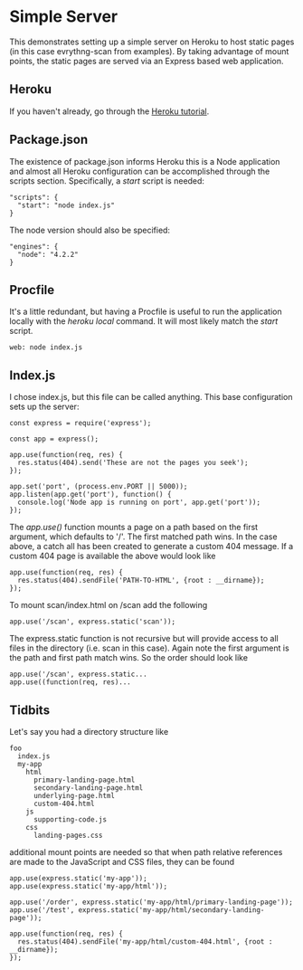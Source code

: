 # Simple Server

This demonstrates setting up a simple server on Heroku to host static pages (in this case evrythng-scan from examples).
By taking advantage of mount points, the static pages are served via an Express based web application.

## Heroku

If you haven't already, go through the [Heroku tutorial](https://devcenter.heroku.com/articles/getting-started-with-nodejs#introduction).

## Package.json

The existence of package.json informs Heroku this is a Node application and almost all Heroku configuration can be
accomplished through the scripts section.  Specifically, a *start* script is needed:

    "scripts": {
      "start": "node index.js"
    }

The node version should also be specified:

    "engines": {
      "node": "4.2.2"
    }

## Procfile

It's a little redundant, but having a Procfile is useful to run the application locally with the *heroku local* command.  It will most likely match the *start* script.

    web: node index.js

## Index.js

I chose index.js, but this file can be called anything.  This base configuration sets up the server:

    const express = require('express');

    const app = express();

    app.use(function(req, res) {
      res.status(404).send('These are not the pages you seek');
    });

    app.set('port', (process.env.PORT || 5000));
    app.listen(app.get('port'), function() {
      console.log('Node app is running on port', app.get('port'));
    });

The *app.use()* function mounts a page on a path based on the first argument, which defaults to '/'.  The first matched
path wins.  In the case above, a catch all has been created to generate a custom 404 message.  If a custom 404 page is
available the above would look like

    app.use(function(req, res) {
      res.status(404).sendFile('PATH-TO-HTML', {root : __dirname});
    });

To mount scan/index.html on /scan add the following

    app.use('/scan', express.static('scan'));

The express.static function is not recursive but will provide access to all files in the directory (i.e. scan in this case).
Again note the first argument is the path and first path match wins.  So the order should look like

    app.use('/scan', express.static...
    app.use((function(req, res)...

## Tidbits

Let's say you had a directory structure like

    foo
      index.js
      my-app
        html
          primary-landing-page.html
          secondary-landing-page.html
          underlying-page.html
          custom-404.html
        js
          supporting-code.js
        css
          landing-pages.css

additional mount points are needed so that when path relative references are made to the JavaScript and CSS files, they
can be found

    app.use(express.static('my-app'));
    app.use(express.static('my-app/html'));

    app.use('/order', express.static('my-app/html/primary-landing-page'));
    app.use('/test', express.static('my-app/html/secondary-landing-page'));

    app.use(function(req, res) {
      res.status(404).sendFile('my-app/html/custom-404.html', {root : __dirname});
    });

